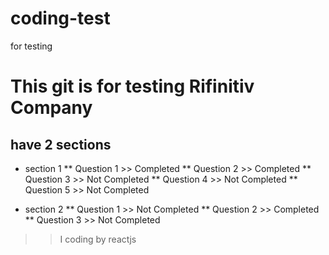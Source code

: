 # coding-test
for testing

# This git is for testing Rifinitiv Company

## have 2 sections 

* section 1 
  ** Question 1 >> Completed
  ** Question 2 >> Completed
  ** Question 3 >> Not Completed
  ** Question 4 >> Not Completed
  ** Question 5 >> Not Completed


* section 2
  ** Question 1 >> Not Completed
  ** Question 2 >> Completed
  ** Question 3 >> Not Completed


>> I coding by reactjs




  
